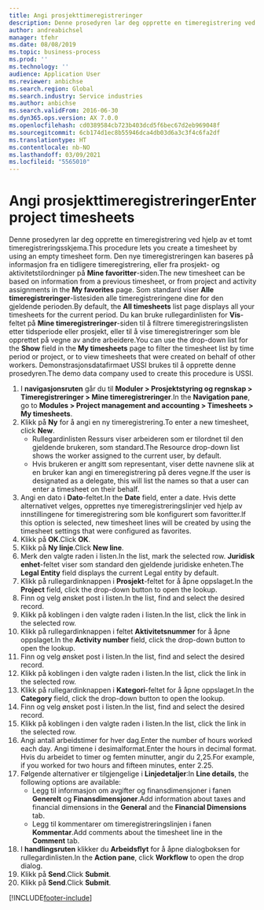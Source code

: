 ```yaml
---
title: Angi prosjekttimeregistreringer
description: Denne prosedyren lar deg opprette en timeregistrering ved hjelp av et tomt timeregistreringsskjema.
author: andreabichsel
manager: tfehr
ms.date: 08/08/2019
ms.topic: business-process
ms.prod: ''
ms.technology: ''
audience: Application User
ms.reviewer: anbichse
ms.search.region: Global
ms.search.industry: Service industries
ms.author: anbichse
ms.search.validFrom: 2016-06-30
ms.dyn365.ops.version: AX 7.0.0
ms.openlocfilehash: cd0389584cb723b403dcd5f6bec67d2eb969048f
ms.sourcegitcommit: 6cb174d1ec8b55946dca4db03d6a3c3f4c6fa2df
ms.translationtype: HT
ms.contentlocale: nb-NO
ms.lasthandoff: 03/09/2021
ms.locfileid: "5565010"
---
```

# <a name="enter-project-timesheets"></a><span data-ttu-id="0b34b-103">Angi prosjekttimeregistreringer</span><span class="sxs-lookup"><span data-stu-id="0b34b-103">Enter project timesheets</span></span>

<span data-ttu-id="0b34b-104">Denne prosedyren lar deg opprette en timeregistrering ved hjelp av et tomt timeregistreringsskjema.</span><span class="sxs-lookup"><span data-stu-id="0b34b-104">This procedure lets you create a timesheet by using an empty timesheet form.</span></span> <span data-ttu-id="0b34b-105">Den nye timeregistreringen kan baseres på informasjon fra en tidligere timeregistrering, eller fra prosjekt- og aktivitetstilordninger på **Mine favoritter**-siden.</span><span class="sxs-lookup"><span data-stu-id="0b34b-105">The new timesheet can be based on information from a previous timesheet, or from project and activity assignments in the **My favorites** page.</span></span> <span data-ttu-id="0b34b-106">Som standard viser **Alle timeregistreringer**-listesiden alle timeregistreringene dine for den gjeldende perioden.</span><span class="sxs-lookup"><span data-stu-id="0b34b-106">By default, the **All timesheets** list page displays all your timesheets for the current period.</span></span> <span data-ttu-id="0b34b-107">Du kan bruke rullegardinlisten for **Vis**-feltet på **Mine timeregistreringer**-siden til å filtrere timeregistreringslisten etter tidsperiode eller prosjekt, eller til å vise timeregistreringer som ble opprettet på vegne av andre arbeidere.</span><span class="sxs-lookup"><span data-stu-id="0b34b-107">You can use the drop-down list for the **Show** field in the **My timesheets** page to filter the timesheet list by time period or project, or to view timesheets that were created on behalf of other workers.</span></span> <span data-ttu-id="0b34b-108">Demonstrasjonsdatafirmaet USSI brukes til å opprette denne prosedyren.</span><span class="sxs-lookup"><span data-stu-id="0b34b-108">The demo data company used to create this procedure is USSI.</span></span>  

1. <span data-ttu-id="0b34b-109">I **navigasjonsruten** går du til **Moduler > Prosjektstyring og regnskap > Timeregistreringer > Mine timeregistreringer**.</span><span class="sxs-lookup"><span data-stu-id="0b34b-109">In the **Navigation pane**, go to **Modules > Project management and accounting > Timesheets > My timesheets**.</span></span>
2. <span data-ttu-id="0b34b-110">Klikk på **Ny** for å angi en ny timeregistrering.</span><span class="sxs-lookup"><span data-stu-id="0b34b-110">To enter a new timesheet, click **New**.</span></span>
    - <span data-ttu-id="0b34b-111">Rullegardinlisten Ressurs viser arbeideren som er tilordnet til den gjeldende brukeren, som standard.</span><span class="sxs-lookup"><span data-stu-id="0b34b-111">The Resource drop-down list shows the worker assigned to the current user, by default.</span></span>  
    - <span data-ttu-id="0b34b-112">Hvis brukeren er angitt som representant, viser dette navnene slik at en bruker kan angi en timeregistrering på deres vegne.</span><span class="sxs-lookup"><span data-stu-id="0b34b-112">If the user is designated as a delegate, this will list the names so that a user can enter a timesheet on their behalf.</span></span>  
3. <span data-ttu-id="0b34b-113">Angi en dato i **Dato**-feltet.</span><span class="sxs-lookup"><span data-stu-id="0b34b-113">In the **Date** field, enter a date.</span></span> <span data-ttu-id="0b34b-114">Hvis dette alternativet velges, opprettes nye timeregistreringslinjer ved hjelp av innstillingene for timeregistrering som ble konfigurert som favoritter.</span><span class="sxs-lookup"><span data-stu-id="0b34b-114">If this option is selected, new timesheet lines will be created by using the timesheet settings that were configured as favorites.</span></span>  
4. <span data-ttu-id="0b34b-115">Klikk på **OK**.</span><span class="sxs-lookup"><span data-stu-id="0b34b-115">Click **OK**.</span></span>
5. <span data-ttu-id="0b34b-116">Klikk på **Ny linje**.</span><span class="sxs-lookup"><span data-stu-id="0b34b-116">Click **New line**.</span></span>
6. <span data-ttu-id="0b34b-117">Merk den valgte raden i listen.</span><span class="sxs-lookup"><span data-stu-id="0b34b-117">In the list, mark the selected row.</span></span> <span data-ttu-id="0b34b-118">**Juridisk enhet**-feltet viser som standard den gjeldende juridiske enheten.</span><span class="sxs-lookup"><span data-stu-id="0b34b-118">The **Legal Entity** field displays the current Legal entity by default.</span></span>   
7. <span data-ttu-id="0b34b-119">Klikk på rullegardinknappen i **Prosjekt**-feltet for å åpne oppslaget.</span><span class="sxs-lookup"><span data-stu-id="0b34b-119">In the **Project** field, click the drop-down button to open the lookup.</span></span>
8. <span data-ttu-id="0b34b-120">Finn og velg ønsket post i listen.</span><span class="sxs-lookup"><span data-stu-id="0b34b-120">In the list, find and select the desired record.</span></span>
9. <span data-ttu-id="0b34b-121">Klikk på koblingen i den valgte raden i listen.</span><span class="sxs-lookup"><span data-stu-id="0b34b-121">In the list, click the link in the selected row.</span></span>
10. <span data-ttu-id="0b34b-122">Klikk på rullegardinknappen i feltet **Aktivitetsnummer** for å åpne oppslaget.</span><span class="sxs-lookup"><span data-stu-id="0b34b-122">In the **Activity number** field, click the drop-down button to open the lookup.</span></span>
11. <span data-ttu-id="0b34b-123">Finn og velg ønsket post i listen.</span><span class="sxs-lookup"><span data-stu-id="0b34b-123">In the list, find and select the desired record.</span></span>
12. <span data-ttu-id="0b34b-124">Klikk på koblingen i den valgte raden i listen.</span><span class="sxs-lookup"><span data-stu-id="0b34b-124">In the list, click the link in the selected row.</span></span>
13. <span data-ttu-id="0b34b-125">Klikk på rullegardinknappen i **Kategori**-feltet for å åpne oppslaget.</span><span class="sxs-lookup"><span data-stu-id="0b34b-125">In the **Category** field, click the drop-down button to open the lookup.</span></span>
14. <span data-ttu-id="0b34b-126">Finn og velg ønsket post i listen.</span><span class="sxs-lookup"><span data-stu-id="0b34b-126">In the list, find and select the desired record.</span></span>
15. <span data-ttu-id="0b34b-127">Klikk på koblingen i den valgte raden i listen.</span><span class="sxs-lookup"><span data-stu-id="0b34b-127">In the list, click the link in the selected row.</span></span>
16. <span data-ttu-id="0b34b-128">Angi antall arbeidstimer for hver dag.</span><span class="sxs-lookup"><span data-stu-id="0b34b-128">Enter the number of hours worked each day.</span></span> <span data-ttu-id="0b34b-129">Angi timene i desimalformat.</span><span class="sxs-lookup"><span data-stu-id="0b34b-129">Enter the hours in decimal format.</span></span> <span data-ttu-id="0b34b-130">Hvis du arbeidet to timer og femten minutter, angir du 2,25.</span><span class="sxs-lookup"><span data-stu-id="0b34b-130">For example, if you worked for two hours and fifteen minutes, enter 2.25.</span></span>   
17. <span data-ttu-id="0b34b-131">Følgende alternativer er tilgjengelige i **Linjedetaljer**:</span><span class="sxs-lookup"><span data-stu-id="0b34b-131">In **Line details**, the following options are available:</span></span>
    - <span data-ttu-id="0b34b-132">Legg til informasjon om avgifter og finansdimensjoner i fanen **Generelt** og **Finansdimensjoner**.</span><span class="sxs-lookup"><span data-stu-id="0b34b-132">Add information about taxes and financial dimensions in the **General** and the **Financial Dimensions** tab.</span></span>
    - <span data-ttu-id="0b34b-133">Legg til kommentarer om timeregistreringslinjen i fanen **Kommentar**.</span><span class="sxs-lookup"><span data-stu-id="0b34b-133">Add comments about the timesheet line in the **Comment** tab.</span></span>
20. <span data-ttu-id="0b34b-134">I **handlingsruten** klikker du **Arbeidsflyt** for å åpne dialogboksen for rullegardinlisten.</span><span class="sxs-lookup"><span data-stu-id="0b34b-134">In the **Action pane**, click **Workflow** to open the drop dialog.</span></span>
21. <span data-ttu-id="0b34b-135">Klikk på **Send**.</span><span class="sxs-lookup"><span data-stu-id="0b34b-135">Click **Submit**.</span></span>
22. <span data-ttu-id="0b34b-136">Klikk på **Send**.</span><span class="sxs-lookup"><span data-stu-id="0b34b-136">Click **Submit**.</span></span>



[!INCLUDE[footer-include](../../../../includes/footer-banner.md)]